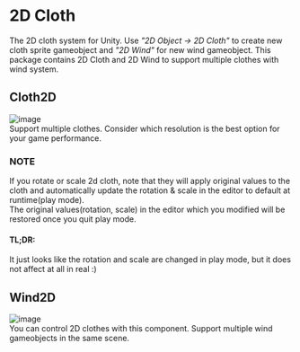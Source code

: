 # 2D Cloth

The 2D cloth system for Unity. Use _"2D Object -> 2D Cloth"_ to create new cloth sprite gameobject and _"2D Wind"_ for new wind gameobject.
This package contains 2D Cloth and 2D Wind to support multiple clothes with wind system.

## Cloth2D
![image](https://user-images.githubusercontent.com/12474900/115981297-9ca6fc00-a5cd-11eb-9356-57743bc798c7.png)
<br>
Support multiple clothes. Consider which resolution is the best option for your game performance.

### NOTE
If you rotate or scale 2d cloth, note that they will apply original values to the cloth and automatically update the rotation & scale in the editor to default at runtime(play mode).
<br>
The original values(rotation, scale) in the editor which you modified will be restored once you quit play mode.
#### TL;DR:
It just looks like the rotation and scale are changed in play mode, but it does not affect at all in real :)


## Wind2D
![image](https://user-images.githubusercontent.com/12474900/115981638-2061e800-a5d0-11eb-9c69-5a6bcf7d6ad5.png)
<br>
You can control 2D clothes with this component. Support multiple wind gameobjects in the same scene.
